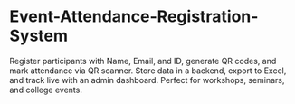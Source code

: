 # Event-Attendance-Registration-System
Register participants with Name, Email, and ID, generate QR codes, and mark attendance via QR scanner. Store data in a backend, export to Excel, and track live with an admin dashboard. Perfect for workshops, seminars, and college events.
